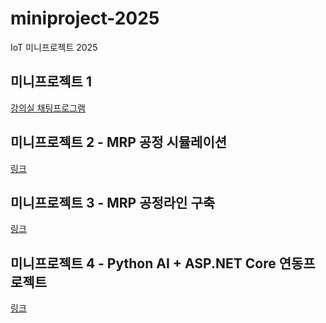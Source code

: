 # miniproject-2025
IoT 미니프로젝트 2025

## 미니프로젝트 1
[강의실 채팅프로그램](https://github.com/DarkCircle-chatApp-server)

## 미니프로젝트 2 - MRP 공정 시뮬레이션
[링크](./miniproject2/README.md)

## 미니프로젝트 3 - MRP 공정라인 구축
[링크](./miniproject3/README.md)

## 미니프로젝트 4 - Python AI + ASP.NET Core 연동프로젝트
[링크](./miniproject4/README.md)
